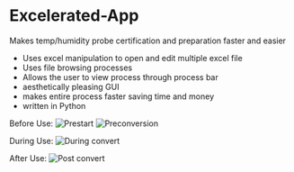 # Excelerated-App
Makes temp/humidity probe certification and preparation faster and easier

- Uses excel manipulation to open and edit multiple excel file
- Uses file browsing processes
- Allows the user to view process through process bar
- aesthetically pleasing GUI
- makes entire process faster saving time and money
- written in Python

Before Use:
![Prestart](https://user-images.githubusercontent.com/97414759/179066942-cbe05739-7601-4912-abff-1558843adb2e.png)
![Preconversion](https://user-images.githubusercontent.com/97414759/179066965-0e9e1b0e-e516-48c3-99e2-962dd88e0b46.png)

During Use:
![During convert](https://user-images.githubusercontent.com/97414759/179066998-85f0c3d5-f2d9-4db3-a3f5-c0a6b06a4c30.png)

After Use: 
![Post convert](https://user-images.githubusercontent.com/97414759/179067028-5f0161dd-0d1e-47a9-bfed-8223c20af489.png)
